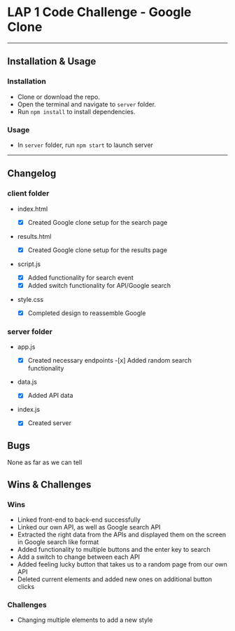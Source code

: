 # LAP 1 Code Challenge - Google Clone

---

## Installation & Usage

### Installation

- Clone or download the repo.
- Open the terminal and navigate to `server` folder.
- Run `npm install` to install dependencies.

### Usage

- In `server` folder, run `npm start` to launch server

---

## Changelog

### client folder

- index.html

  - [x] Created Google clone setup for the search page

- results.html

  - [x] Created Google clone setup for the results page

- script.js

  - [x] Added functionality for search event
  - [x] Added switch functionality for API/Google search

- style.css
  - [x] Completed design to reassemble Google

### server folder

- app.js

  - [x] Created necessary endpoints -[x] Added random search functionality

- data.js

  - [x] Added API data

- index.js
  - [x] Created server

## Bugs

None as far as we can tell

## Wins & Challenges

### Wins

- Linked front-end to back-end successfully
- Linked our own API, as well as Google search API
- Extracted the right data from the APIs and displayed them on the screen in Google search like format
- Added functionality to multiple buttons and the enter key to search
- Add a switch to change between each API
- Added feeling lucky button that takes us to a random page from our own API
- Deleted current elements and added new ones on additional button clicks

### Challenges

- Changing multiple elements to add a new style
